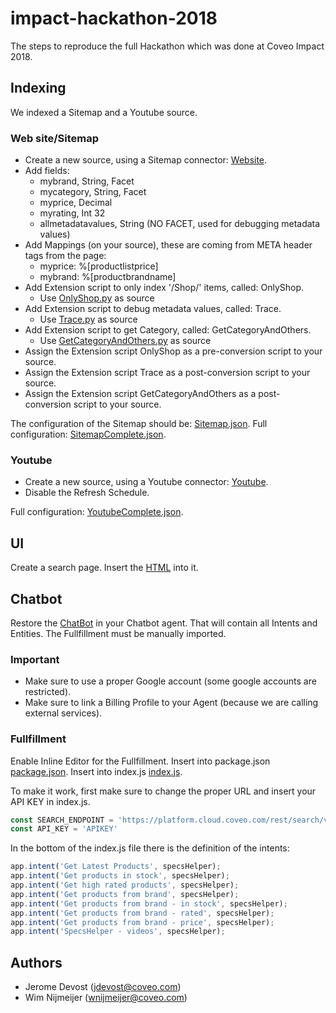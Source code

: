 # impact-hackathon-2018

The steps to reproduce the full Hackathon which was done at Coveo Impact 2018.

## Indexing

We indexed a Sitemap and a Youtube source.

### Web site/Sitemap

* Create a new source, using a Sitemap connector: [Website](https://retail-static.coveodemo.com/sitemap.xml).
* Add fields:
    * mybrand, String, Facet
    * mycategory, String, Facet
    * myprice, Decimal
    * myrating, Int 32
    * allmetadatavalues, String (NO FACET, used for debugging metadata values)
* Add Mappings (on your source), these are coming from META header tags from the page:
    * myprice: %[productlistprice]
    * mybrand: %[productbrandname]
* Add Extension script to only index '/Shop/' items, called: OnlyShop.
    * Use [OnlyShop.py](Indexing/OnlyShop.py) as source
* Add Extension script to debug metadata values, called: Trace.
    * Use [Trace.py](Indexing/Trace.py) as source
* Add Extension script to get Category, called: GetCategoryAndOthers.
    * Use [GetCategoryAndOthers.py](Indexing/GetCategoryAndOthers.py) as source
* Assign the Extension script OnlyShop as a pre-conversion script to your source.
* Assign the Extension script Trace as a post-conversion script to your source.
* Assign the Extension script GetCategoryAndOthers as a post-conversion script to your source.

The configuration of the Sitemap should be: [Sitemap.json](Indexing/Sitemap.json).
Full configuration: [SitemapComplete.json](Indexing/SitemapComplete.json).

### Youtube
* Create a new source, using a Youtube connector: [Youtube](https://www.youtube.com/channel/UCrX0lGAJ3Q-fHiFsOb9hvHw).
* Disable the Refresh Schedule.

Full configuration: [YoutubeComplete.json](Indexing/YoutubeComplete.json).

## UI

Create a search page.
Insert the [HTML](UI/search.html) into it.

## Chatbot
Restore the [ChatBot](ChatBot/Agent.zip) in your Chatbot agent. That will contain all Intents and Entities.
The Fullfillment must be manually imported.

### Important
* Make sure to use a proper Google account (some google accounts are restricted).
* Make sure to link a Billing Profile to your Agent (because we are calling external services).

### Fullfillment
Enable Inline Editor for the Fullfillment. 
Insert into package.json [package.json](ChatBot/package.json).
Insert into index.js [index.js](ChatBot/index.js).

To make it work, first make sure to change the proper URL and insert your API KEY in index.js.
```javascript
const SEARCH_ENDPOINT = 'https://platform.cloud.coveo.com/rest/search/v2/';
const API_KEY = 'APIKEY'
```

In the bottom of the index.js file there is the definition of the intents:
```javascript
app.intent('Get Latest Products', specsHelper);
app.intent('Get products in stock', specsHelper);
app.intent('Get high rated products', specsHelper);
app.intent('Get products from brand', specsHelper);
app.intent('Get products from brand - in stock', specsHelper);
app.intent('Get products from brand - rated', specsHelper);
app.intent('Get products from brand - price', specsHelper);
app.intent('SpecsHelper - videos', specsHelper);
```

## Authors

* Jerome Devost (jdevost@coveo.com)
* Wim Nijmeijer (wnijmeijer@coveo.com)
